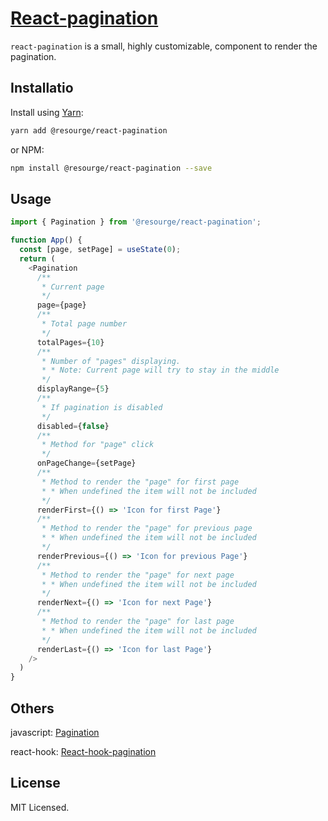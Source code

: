 # [React-pagination](./src/lib/react-pagination/README.md)

`react-pagination` is a small, highly customizable, component to render the pagination. 

## Installatio   

Install using [Yarn](https://yarnpkg.com):

```sh
yarn add @resourge/react-pagination
```

or NPM:

```sh
npm install @resourge/react-pagination --save
```

## Usage

```Typescript
import { Pagination } from '@resourge/react-pagination';

function App() {
  const [page, setPage] = useState(0);
  return (
    <Pagination 
      /**
       * Current page
       */
      page={page}
      /**
       * Total page number
       */
      totalPages={10}
      /**
       * Number of "pages" displaying.
       * * Note: Current page will try to stay in the middle
       */
      displayRange={5}
      /**
       * If pagination is disabled
       */
      disabled={false}
      /**
       * Method for "page" click
       */
      onPageChange={setPage}
      /**
       * Method to render the "page" for first page
       * * When undefined the item will not be included
       */
      renderFirst={() => 'Icon for first Page'}
      /**
       * Method to render the "page" for previous page
       * * When undefined the item will not be included
       */
      renderPrevious={() => 'Icon for previous Page'}
      /**
       * Method to render the "page" for next page
       * * When undefined the item will not be included
       */
      renderNext={() => 'Icon for next Page'}
      /**
       * Method to render the "page" for last page
       * * When undefined the item will not be included
       */
      renderLast={() => 'Icon for last Page'}
    />
  )
}
```

## Others

javascript: [Pagination](../pagination/README.md)

react-hook: [React-hook-pagination](../react-hook-pagination/README.md)

## License

MIT Licensed.